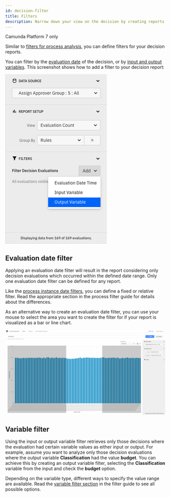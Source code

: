 ```yaml
---
id: decision-filter
title: Filters
description: Narrow down your view on the decision by creating reports based on a subset of all decision evaluations.
---
```


<span class="badge badge--platform">Camunda Platform 7 only</span>

Similar to [filters for process analysis](../additional-features/filters.md), you can define filters for your decision reports.

You can filter by the [evaluation date](#evaluation-date-filter) of the decision, or by [input and output variables](#variable-filter). This screenshot shows how to add a filter to your decision report:

![Decision Report with open filter list in Camunda Optimize](./img/report-with-filterlist-open.png)

## Evaluation date filter

Applying an evaluation date filter will result in the report considering only decision evaluations which occurred within the defined date range. Only one evaluation date filter can be defined for any report.

Like the [process instance date filters](../additional-features/filters.md#date-filters), you can define a fixed or relative filter. Read the appropriate section in the process filter guide for details about the differences.

As an alternative way to create an evaluation date filter, you can use your mouse to select the area you want to create the filter for if your report is visualized as a bar or line chart.

![Zooming into a section of the chart](./img/zoom-in.png)

## Variable filter

Using the input or output variable filter retrieves only those decisions where the evaluation had certain variable values as either input or output. For example, assume you want to analyze only those decision evaluations where the output variable **Classification** had the value **budget**. You can achieve this by creating an output variable filter, selecting the **Classification** variable from the input and check the **budget** option.

Depending on the variable type, different ways to specify the value range are available. Read the [variable filter section](../additional-features/filters.md#variable-filter) in the filter guide to see all possible options.
